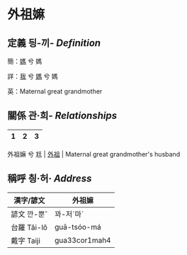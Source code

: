 # 外祖嫲
## 定義 딍-끼- _Definition_
簡：[媽](member3.md) 兮 媽

詳：[我](member1.md) 兮 [媽](member3.md) 兮 媽

英：Maternal great grandmother

## 關係 관·희- _Relationships_

1|2|3
--- | --- | --- 


外祖嫲 兮 尪 | [外祖](member44.md) | Maternal great grandmother's husband


## 稱呼 칑·허· _Address_

漢字/諺文 | 外祖嫲
--- | ---
諺文 깐-뿐ˆ | 꽈-저ˊ마ˊ
台羅 Tâi-lô | guā-tsóo-má
戴字 Taiji | gua33cor1mah4


